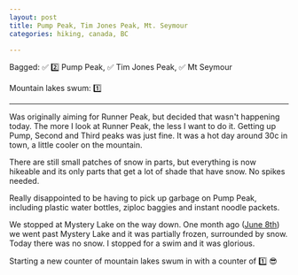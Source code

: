 ```yaml
---
layout: post
title: Pump Peak, Tim Jones Peak, Mt. Seymour
categories: hiking, canada, BC

---
```


Bagged: ✅ 2️⃣ Pump Peak, ✅ Tim Jones Peak, ✅ Mt Seymour
<p>Mountain lakes swum: 1️⃣</p>

<hr class="florished">

Was originally aiming for Runner Peak, but decided that wasn't happening today. The more I look at Runner Peak, the less I want to do it. Getting up Pump, Second and Third peaks was just fine. It was a hot day around 30c in town, a little cooler on the mountain.

There are still small patches of snow in parts, but everything is now hikeable and its only parts that get a lot of shade that have snow. No spikes needed.

<div class="strava-embed-placeholder" data-embed-type="activity" data-embed-id="11856984669" data-style="standard"></div><script src="https://strava-embeds.com/embed.js"></script>

Really disappointed to be having to pick up garbage on Pump Peak, including plastic water bottles, ziploc baggies and instant noodle packets.

We stopped at Mystery Lake on the way down. One month ago ([June 8th](https://www.strava.com/activities/11606417454)) we went past Mystery Lake and it was partially frozen, surrounded by snow. Today there was no snow. I stopped for a swim and it was glorious.

Starting a new counter of mountain lakes swum in with a counter of 1️⃣ 😎